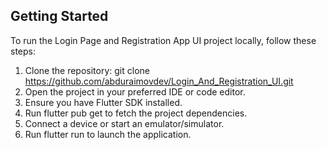 
## Getting Started

To run the Login Page and Registration App UI project locally, follow these steps:

1. Clone the repository: git clone https://github.com/abduraimovdev/Login_And_Registration_UI.git
2. Open the project in your preferred IDE or code editor.
3. Ensure you have Flutter SDK installed.
4. Run flutter pub get to fetch the project dependencies.
5. Connect a device or start an emulator/simulator.
6. Run flutter run to launch the application.

